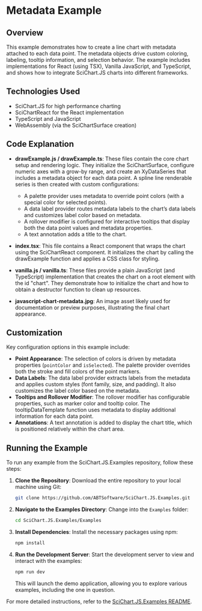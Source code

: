# Metadata Example

## Overview

This example demonstrates how to create a line chart with metadata attached to each data point. The metadata objects drive custom coloring, labeling, tooltip information, and selection behavior. The example includes implementations for React (using TSX), Vanilla JavaScript, and TypeScript, and shows how to integrate SciChart.JS charts into different frameworks.

## Technologies Used

-   SciChart.JS for high performance charting
-   SciChartReact for the React implementation
-   TypeScript and JavaScript
-   WebAssembly (via the SciChartSurface creation)

## Code Explanation

-   **drawExample.js / drawExample.ts**: These files contain the core chart setup and rendering logic. They initialize the SciChartSurface, configure numeric axes with a grow-by range, and create an XyDataSeries that includes a metadata object for each data point. A spline line renderable series is then created with custom configurations:

    -   A palette provider uses metadata to override point colors (with a special color for selected points).
    -   A data label provider routes metadata labels to the chart’s data labels and customizes label color based on metadata.
    -   A rollover modifier is configured for interactive tooltips that display both the data point values and metadata properties.
    -   A text annotation adds a title to the chart.

-   **index.tsx**: This file contains a React component that wraps the chart using the SciChartReact component. It initializes the chart by calling the drawExample function and applies a CSS class for styling.

-   **vanilla.js / vanilla.ts**: These files provide a plain JavaScript (and TypeScript) implementation that creates the chart on a root element with the id "chart". They demonstrate how to initialize the chart and how to obtain a destructor function to clean up resources.

-   **javascript-chart-metadata.jpg**: An image asset likely used for documentation or preview purposes, illustrating the final chart appearance.

## Customization

Key configuration options in this example include:

-   **Point Appearance**: The selection of colors is driven by metadata properties (`pointColor` and `isSelected`). The palette provider overrides both the stroke and fill colors of the point markers.
-   **Data Labels**: The data label provider extracts labels from the metadata and applies custom styles (font family, size, and padding). It also customizes the label color based on the metadata.
-   **Tooltips and Rollover Modifier**: The rollover modifier has configurable properties, such as marker color and tooltip color. The tooltipDataTemplate function uses metadata to display additional information for each data point.
-   **Annotations**: A text annotation is added to display the chart title, which is positioned relatively within the chart area.

## Running the Example

To run any example from the SciChart.JS.Examples repository, follow these steps:

1. **Clone the Repository**: Download the entire repository to your local machine using Git:

    ```bash
    git clone https://github.com/ABTSoftware/SciChart.JS.Examples.git
    ```

2. **Navigate to the Examples Directory**: Change into the `Examples` folder:

    ```bash
    cd SciChart.JS.Examples/Examples
    ```

3. **Install Dependencies**: Install the necessary packages using npm:

    ```bash
    npm install
    ```

4. **Run the Development Server**: Start the development server to view and interact with the examples:

    ```bash
    npm run dev
    ```

    This will launch the demo application, allowing you to explore various examples, including the one in question.

For more detailed instructions, refer to the [SciChart.JS.Examples README](https://github.com/ABTSoftware/SciChart.JS.Examples/blob/master/README.md).

